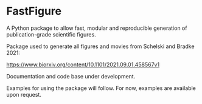 # FastFigure
A Python package to allow fast, modular and reproducible generation of publication-grade scientific figures.


Package used to generate all figures and movies from Schelski and Bradke 2021:

https://www.biorxiv.org/content/10.1101/2021.09.01.458567v1


Documentation and code base under development.

Examples for using the package will follow. For now, examples are available upon request.
